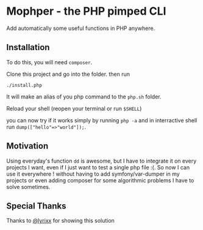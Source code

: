 # Mophper - the PHP pimped CLI

Add automatically some useful functions in PHP anywhere.

## Installation

To do this, you will need `composer`.

Clone this project and go into the folder. then run 
```
./install.php
```


It will make an alias of you php command to the `php.sh` folder.

Reload your shell (reopen your terminal or run `$SHELL`)


you can now try if it works simply by running `php -a` and in interractive shell run `dump(["hello"=>"world"]);`.

## Motivation
Using everyday's function `dd` is awesome, but I have to integrate it on every projects I want, even if I just want to test a single php file :(. So now I can use it everywhere ! without having to add symfony/var-dumper in my projects or even adding composer for some algorithmic problems I have to solve sometimes.

## Special Thanks
Thanks to [@lyrixx](https://github.com/lyrixx) for showing this solution 
